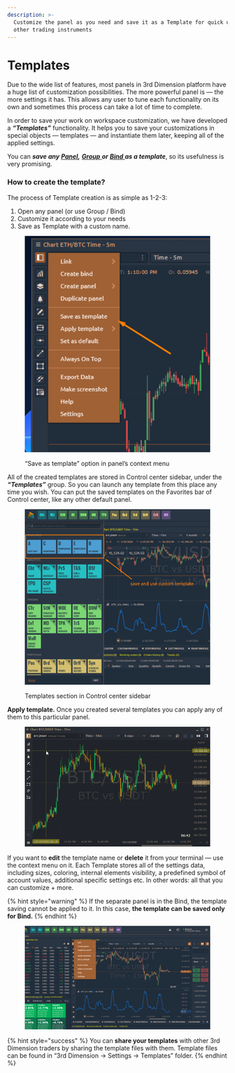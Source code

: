 ```yaml
---
description: >-
  Customize the panel as you need and save it as a Template for quick use for
  other trading instruments
---
```


# Templates

Due to the wide list of features, most panels in 3rd Dimension platform have a huge list of customization possibilities. The more powerful panel is — the more settings it has. This allows any user to tune each functionality on its own and sometimes this process can take a lot of time to complete.

In order to save your work on workspace customization, we have developed a _**“Templates”**_ functionality. It helps you to save your customizations in special objects — templates — and instantiate them later, keeping all of the applied settings.

You can _**save any**_ [_**Panel**_](single-panel.md)_**,**_ [_**Group**_ ](group-of-panels.md)_**or**_ [_**Bind**_ ](binds.md)_**as a template**_, so its usefulness is very promising.

### How to create the template?

The process of Template creation is as simple as 1-2-3:&#x20;

1. Open any panel (or use Group / Bind)
2. Customize it according to your needs
3. Save as Template with a custom name.

<figure><img src="../.gitbook/assets/save as template.png" alt=""><figcaption><p>“Save as template” option in panel’s context menu</p></figcaption></figure>

All of the created templates are stored in Control center sidebar, under the _**“Templates”**_ group. So you can launch any template from this place any time you wish. You can put the saved templates on the Favorites bar of Control center, like any other default panel.

<figure><img src="../.gitbook/assets/template.png" alt=""><figcaption><p>Templates section in Control center sidebar</p></figcaption></figure>

**Apply template.** Once you created several templates you can apply any of them to this particular panel.

<figure><img src="../.gitbook/assets/templates 1.gif" alt=""><figcaption></figcaption></figure>

If you want to **edit** the template name or **delete** it from your terminal — use the context menu on it. Each Template stores all of the settings data, including sizes, coloring, internal elements visibility, a predefined symbol of account values, additional specific settings etc. In other words: all that you can customize + more.

{% hint style="warning" %}
If the separate panel is in the Bind, the template saving cannot be applied to it. In this case, **the template can be saved only for Bind.**
{% endhint %}



<figure><img src="../.gitbook/assets/template2.png" alt=""><figcaption></figcaption></figure>

{% hint style="success" %}
You can **share your templates** with other 3rd Dimension traders by sharing the template files with them. Template files can be found in “3rd Dimension -> Settings -> Templates” folder.
{% endhint %}
